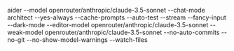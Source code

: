 aider --model openrouter/anthropic/claude-3.5-sonnet --chat-mode architect --yes-always --cache-prompts --auto-test --stream --fancy-input --dark-mode --editor-model openrouter/anthropic/claude-3.5-sonnet --weak-model openrouter/anthropic/claude-3.5-sonnet --no-auto-commits --no-git --no-show-model-warnings --watch-files